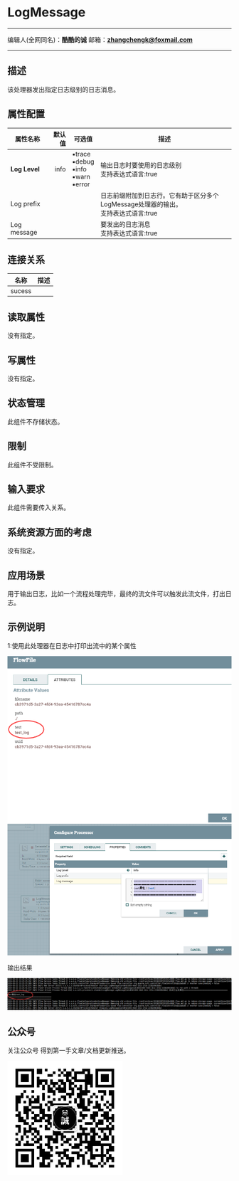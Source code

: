 # LogMessage
***
编辑人(全网同名)：__**酷酷的诚**__  邮箱：**zhangchengk@foxmail.com** 
***


## 描述

该处理器发出指定日志级别的日志消息。

## 属性配置

属性名称          | 默认值  | 可选值                                   | 描述                                                
------------- |-------:| ------------------------------------- | --------------------------------------------------
**Log Level** | info | ▪trace<br/> ▪debug<br/> ▪info<br/> ▪warn<br/> ▪error | 输出日志时要使用的日志级别<br>支持表达式语言:true                       
Log prefix    |      |                                       | 日志前缀附加到日志行。它有助于区分多个LogMessage处理器的输出。<br>支持表达式语言:true
Log message   |      |                                       | 要发出的日志消息<br>支持表达式语言:true                                                                        

## 连接关系

|名称|描述|
|----|----|
|sucess||

## 读取属性

没有指定。

## 写属性

没有指定。

## 状态管理

此组件不存储状态。

## 限制

此组件不受限制。

## 输入要求

此组件需要传入关系。

## 系统资源方面的考虑

没有指定。

## 应用场景

用于输出日志，比如一个流程处理完毕，最终的流文件可以触发此流文件，打出日志。

## 示例说明

1:使用此处理器在日志中打印出流中的某个属性

![](../image/processors/LogMessage/config.png)
![](../image/processors/LogMessage/config2.png)

输出结果

![](../image/processors/LogMessage/result.png)

## 公众号

关注公众号 得到第一手文章/文档更新推送。

![](../image/wechat.jpg)
